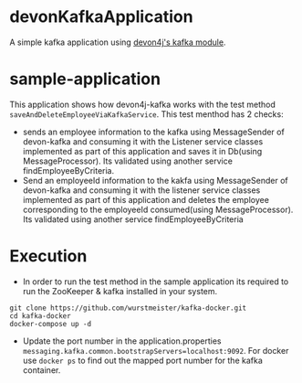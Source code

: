# devonKafkaApplication
A simple kafka application using [devon4j's kafka module](https://github.com/devonfw/devon4j/blob/develop/documentation/guide-kafka.asciidoc).

# sample-application

This application shows how devon4j-kafka works with the test method `saveAndDeleteEmployeeViaKafkaService`.
This test menthod has 2 checks:
* sends an employee information to the kafka using MessageSender of devon-kafka and consuming it with the Listener service classes implemented as part of this application and saves it in Db(using MessageProcessor). Its validated using another service findEmployeeByCriteria. 
* Send an employeeId information to the kakfa using MessageSender of devon-kafka and consuming it with the listener service classes implemented as part of this application and deletes the employee corresponding to the employeeId consumed(using MessageProcessor). 
Its validated using another service findEmployeeByCriteria

# Execution
* In order to run the test method in the sample application its required to run the ZooKeeper & kafka installed in your system.

```
git clone https://github.com/wurstmeister/kafka-docker.git
cd kafka-docker
docker-compose up -d
```

* Update the port number in the application.properties `messaging.kafka.common.bootstrapServers=localhost:9092`. For docker use `docker ps` to find out the mapped port number for the kafka container.
